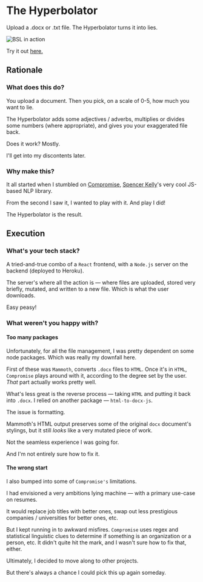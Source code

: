 # The Hyperbolator

Upload a .docx or .txt file. The Hyperbolator turns it into lies. 

![BSL in action](https://mattseidholz.com/assets/images/hyperbolator.gif)

Try it out [here.](seinwave.github.io/hyperbolator)


## Rationale


### What does this do?

You upload a document. Then you pick, on a scale of 0-5, how much you want to lie.

The Hyperbolator adds some adjectives / adverbs, multiplies or divides some numbers (where appropriate), and gives you your exaggerated file back.

Does it work? Mostly. 

I'll get into my discontents later. 

### Why make this?

It all started when I stumbled on [Compromise](http://compromise.cool/), [Spencer Kelly](https://www.google.com/search?client=firefox-b-1-d&q=github+spencerymountain)'s very cool JS-based NLP library.

From the second I saw it, I wanted to play with it. And play I did!

The Hyperbolator is the result. 

## Execution

### What's your tech stack?

A tried-and-true combo of a `React` frontend, with a `Node.js` server on the backend (deployed to Heroku).

The server's where all the action is — where files are uploaded, stored very briefly, mutated, and written to a new file. Which is what the user downloads. 

Easy peasy!

### What weren't you happy with?


#### Too many packages

Unfortunately, for all the file management, I was pretty dependent on some node packages. Which was really my downfall here.

First of these was `Mammoth`, converts `.docx` files to `HTML`. Once it's in `HTML`, `Compromise` plays around with it, according to the degree set by the user. *That* part actually works pretty well.

What's less great is the reverse process — taking `HTML` and putting it back into `.docx`. I relied on another package — `html-to-docx-js`. 

The issue is formatting. 

Mammoth's HTML output preserves some of the original `docx` document's stylings, but it still *looks* like a very mutated piece of work. 

Not the seamless experience I was going for.

And I'm not entirely sure how to fix it.

#### The wrong start

I also bumped into some of `Compromise's` limitations. 

I had envisioned a very ambitions lying machine — with a primary use-case on resumes. 

It would replace job titles with better ones, swap out less prestigious companies / universities for better ones, etc.

But I kept running in to awkward misfires. `Compromise` uses regex and statistical linguistic clues to determine if something is an organization or a person, etc. It didn't quite hit the mark, and I wasn't sure how to fix that, either.

Ultimately, I decided to move along to other projects.

But there's always a chance I could pick this up again someday. 

